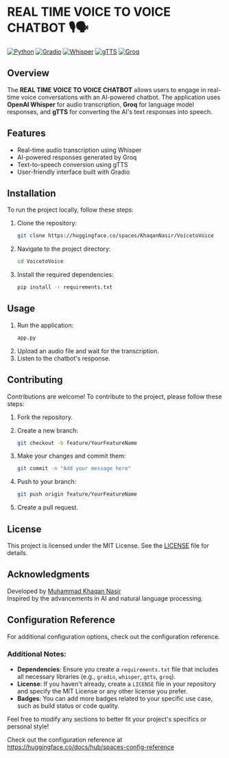 # REAL TIME VOICE TO VOICE CHATBOT 🎙️🗣️

[![Python](https://img.shields.io/badge/Python-3.9-blue.svg)](https://www.python.org/downloads/release/python-390/)
[![Gradio](https://img.shields.io/badge/Gradio-5.1.0-lightgrey.svg)](https://gradio.app/)
[![Whisper](https://img.shields.io/badge/Hugging%20Face-Whisper-orange.svg)](https://huggingface.co/)
[![gTTS](https://img.shields.io/badge/gTTS-v2.3.2-brightgreen.svg)](https://pypi.org/project/gTTS/)
[![Groq](https://img.shields.io/badge/Groq-API-blue.svg)](https://groq.com/)

## Overview

The **REAL TIME VOICE TO VOICE CHATBOT** allows users to engage in real-time voice conversations with an AI-powered chatbot. The application uses **OpenAI Whisper** for audio transcription, **Groq** for language model responses, and **gTTS** for converting the AI's text responses into speech.

## Features

- Real-time audio transcription using Whisper
- AI-powered responses generated by Groq
- Text-to-speech conversion using gTTS
- User-friendly interface built with Gradio

## Installation

To run the project locally, follow these steps:

1. Clone the repository:

   ```bash
   git clone https://huggingface.co/spaces/KhaqanNasir/VoicetoVoice

   ```

2. Navigate to the project directory:
   ```bash
   cd VoicetoVoice
   ```
3. Install the required dependencies:

   ```bash
   pip install -r requirements.txt
   ```
## Usage
1. Run the application:
   ```bash
   app.py
   ```
2. Upload an audio file and wait for the transcription.
3. Listen to the chatbot's response.

## Contributing
Contributions are welcome! To contribute to the project, please follow these steps:

1. Fork the repository.

2. Create a new branch:
   ```bash
   git checkout -b feature/YourFeatureName
   ```

3. Make your changes and commit them:
   ```bash
   git commit -m "Add your message here"
   ```

4. Push to your branch:
   ```bash
   git push origin feature/YourFeatureName
   ```

5. Create a pull request.

## License
This project is licensed under the MIT License. See the <a href="https://github.com/KhaqanNasir/real-time-voice-to-voice-chatbot/edit/main/README.md#license">LICENSE<a/> file for details.

## Acknowledgments
Developed by <a href="https://www.linkedin.com/in/khaqan-nasir/">Muhammad Khaqan Nasir<a/> <br>
Inspired by the advancements in AI and natural language processing.
## Configuration Reference
For additional configuration options, check out the configuration reference.

### Additional Notes:
- **Dependencies**: Ensure you create a `requirements.txt` file that includes all necessary libraries (e.g., `gradio`, `whisper`, `gtts`, `groq`).
- **License**: If you haven't already, create a `LICENSE` file in your repository and specify the MIT License or any other license you prefer.
- **Badges**: You can add more badges related to your specific use case, such as build status or code quality.

Feel free to modify any sections to better fit your project's specifics or personal style!


Check out the configuration reference at https://huggingface.co/docs/hub/spaces-config-reference
